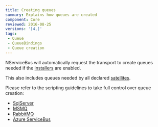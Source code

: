 ```yaml
---
title: Creating queues
summary: Explains how queues are created
component: Core
reviewed: 2016-08-25
versions: '[4,]'
tags:
 - Queue
 - QueueBindings
 - Queue creation
---
```


NServiceBus will automatically request the transport to create queues needed if the [installers](/nservicebus/operations/installers.md) are enabled.

This also includes queues needed by all declared [satellites](/nservicebus/satellites).

Please refer to the scripting guidelines to take full control over queue creation:

* [SqlServer](/nservicebus/sqlserver/operations-scripting#create-queues)
* [MSMQ](/nservicebus/msmq/operations-scripting#create-queues)
* [RabbitMQ](/nservicebus/rabbitmq/operations-scripting#create-queues)
* [Azure ServiceBus](/nservicebus/azure-service-bus/operational-scripting)